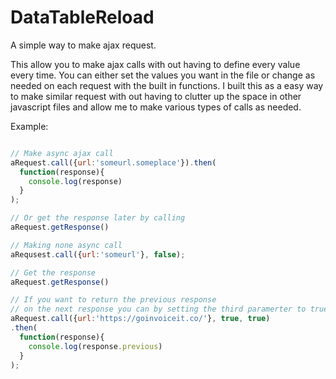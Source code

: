 # DataTableReload
A simple way to make ajax request. 

This allow you to make ajax calls with out having to define every value every time. You can either set the values you want in the file
or change as needed on each request with the built in functions. I built this as a easy way to make similar request with out having to clutter up the space in other javascript files and allow me to make various types of calls as needed.

Example:

```javascript

// Make async ajax call 
aRequest.call({url:'someurl.someplace'}).then(
  function(response){
    console.log(response)
  }
);

// Or get the response later by calling
aRequest.getResponse()

// Making none async call 
aRequsest.call({url:'someurl'}, false);

// Get the response
aRequest.getResponse()

// If you want to return the previous response 
// on the next response you can by setting the third paramerter to true
aRequest.call({url:'https://goinvoiceit.co/'}, true, true)
.then(
  function(response){
    console.log(response.previous)
  }
);

```

